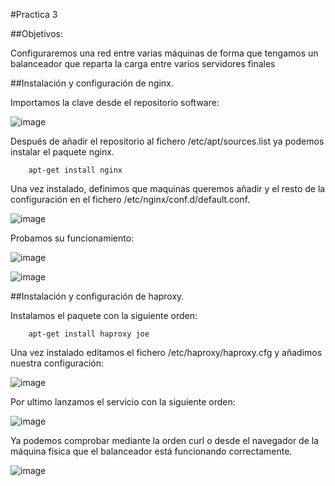 ﻿#Practica 3

##Objetivos:

Configuraremos una red entre varias máquinas de forma que
tengamos un balanceador que reparta la carga entre varios servidores finales



##Instalación y configuración de nginx.

Importamos la clave desde el repositorio software:

![image](https://github.com/alvaro-gr/SWAP2015/blob/master/Practicas/Practica3/Capturas/importar_clave(nginx).png)
	
Después de añadir el repositorio al fichero /etc/apt/sources.list
ya podemos instalar el paquete nginx.

		apt-get install nginx



Una vez instalado, definimos que maquinas queremos añadir y el resto de la configuración en el fichero /etc/nginx/conf.d/default.conf.

![image](https://github.com/alvaro-gr/SWAP2015/blob/master/Practicas/Practica3/Capturas/configuracion(nginx).png)


Probamos su funcionamiento:

![image](https://github.com/alvaro-gr/SWAP2015/blob/master/Practicas/Practica3/Capturas/funcionamiento1(nginx).png)

![image](https://github.com/alvaro-gr/SWAP2015/blob/master/Practicas/Practica3/Capturas/funcionamiento2(nginx).png)




##Instalación y configuración de haproxy.

Instalamos el paquete con la siguiente orden:
	
		apt-get install haproxy joe

Una vez instalado editamos el fichero /etc/haproxy/haproxy.cfg y añadimos nuestra configuración:

![image](https://github.com/alvaro-gr/SWAP2015/blob/master/Practicas/Practica3/Capturas/configuracion(haproxy).png)

Por ultimo lanzamos el servicio con la siguiente orden:

![image](https://github.com/alvaro-gr/SWAP2015/blob/master/Practicas/Practica3/Capturas/start(haproxy).png)

Ya podemos comprobar mediante la orden curl o desde el navegador de la  máquina física que el balanceador está funcionando correctamente.	

![image](https://github.com/alvaro-gr/SWAP2015/blob/master/Practicas/Practica3/Capturas/funcionamiento(haproxy).png)
